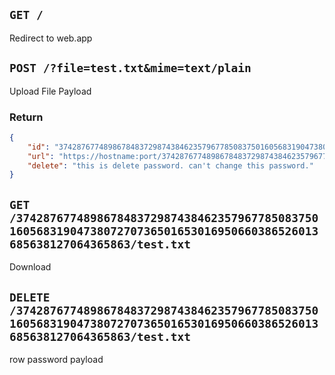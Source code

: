 ## `GET /`
Redirect to web.app

## `POST /?file=test.txt&mime=text/plain`
Upload
File Payload
### Return 
```json
{
    "id": "3742876774898678483729874384623579677850837501605683190473807270736501653016950660386526013685638127064365863",
    "url": "https://hostname:port/3742876774898678483729874384623579677850837/test.txt",
    "delete": "this is delete password. can't change this password."
}
```

## `GET /3742876774898678483729874384623579677850837501605683190473807270736501653016950660386526013685638127064365863/test.txt`
Download

## `DELETE /3742876774898678483729874384623579677850837501605683190473807270736501653016950660386526013685638127064365863/test.txt`
row password payload
